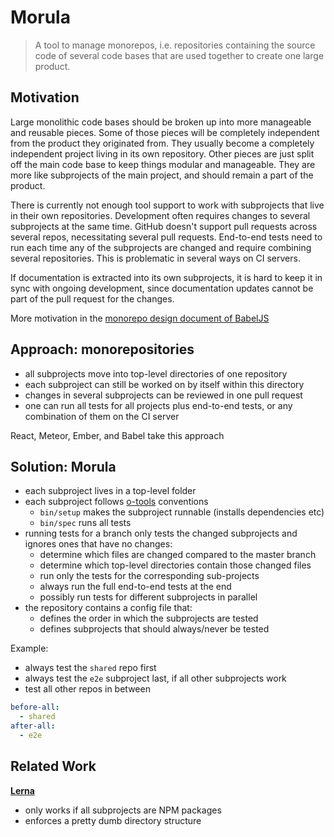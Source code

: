 # Morula

> A tool to manage monorepos,
> i.e. repositories containing the source code of several code bases
> that are used together to create one large product.


## Motivation

Large monolithic code bases should be broken up
into more manageable and reusable pieces.
Some of those pieces will be completely independent
from the product they originated from.
They usually become a completely independent project living in its own repository.
Other pieces are just split off the main code base
to keep things modular and manageable.
They are more like subprojects of the main project,
and should remain a part of the product.

There is currently not enough tool support
to work with subprojects that live in their own repositories.
Development often requires changes to several subprojects at the same time.
GitHub doesn't support pull requests across several repos,
necessitating several pull requests.
End-to-end tests need to run each time any of the subprojects are changed
and require combining several repositories.
This is problematic in several ways on CI servers.

If documentation is extracted into its own subprojects,
it is hard to keep it in sync with ongoing development,
since documentation updates cannot be part of the pull request for the changes.

More motivation in the
[monorepo design document of BabelJS](https://github.com/babel/babel/blob/master/doc/design/monorepo.md)


## Approach: monorepositories

- all subprojects move into top-level directories of one repository
- each subproject can still be worked on by itself within this directory
- changes in several subprojects can be reviewed in one pull request
- one can run all tests for all projects plus end-to-end tests,
  or any combination of them on the CI server

React, Meteor, Ember, and Babel take this approach


## Solution: Morula

- each subproject lives in a top-level folder
- each subproject follows [o-tools](https://github.com/Originate/o-tools-node) conventions
  - `bin/setup` makes the subproject runnable (installs dependencies etc)
  - `bin/spec` runs all tests
- running tests for a branch only tests the changed subprojects
  and ignores ones that have no changes:
  - determine which files are changed compared to the master branch
  - determine which top-level directories contain those changed files
  - run only the tests for the corresponding sub-projects
  - always run the full end-to-end tests at the end
  - possibly run tests for different subprojects in parallel
- the repository contains a config file that:
  - defines the order in which the subprojects are tested
  - defines subprojects that should always/never be tested

Example:
- always test the `shared` repo first
- always test the `e2e` subproject last, if all other subprojects work
- test all other repos in between

```yml
before-all:
  - shared
after-all:
  - e2e
```


## Related Work

__[Lerna](https://github.com/lerna/lerna)__
- only works if all subprojects are NPM packages
- enforces a pretty dumb directory structure

